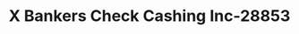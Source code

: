 ---
f_zip-code: 6510
f_state-code: CT
title: X Bankers Check Cashing Inc-28853
f_phone: 203-335-4723
f_city-only: New Haven
f_address: 31 Church Street New Haven
f_location-unique-id: '28853'
slug: x-bankers-check-cashing-inc-28853
updated-on: '2024-05-30T13:46:58.046Z'
created-on: '2024-05-30T13:36:59.803Z'
published-on: '2024-05-30T13:54:32.469Z'
f_city-state: cms/city/new-haven-ct.md
f_company: cms/company/x-bankers-check-cashing-inc.md
f_state: cms/state/connecticut.md
layout: '[payday-loan].html'
tags: payday-loan
---